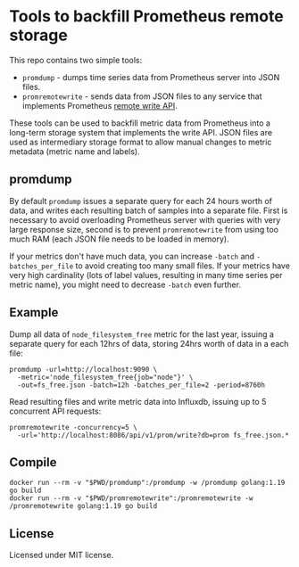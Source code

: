 # Tools to backfill Prometheus remote storage

This repo contains two simple tools:

* `promdump` - dumps time series data from Prometheus server into JSON files.
* `promremotewrite` - sends data from JSON files to any service that implements
  Prometheus [remote write API](https://prometheus.io/docs/operating/integrations/#remote-endpoints-and-storage).

These tools can be used to backfill metric data from Prometheus into a
long-term storage system that implements the write API. JSON files are used
as intermediary storage format to allow manual changes to metric metadata
(metric name and labels).

## promdump

By default `promdump` issues a separate query for each 24 hours worth of data,
and writes each resulting batch of samples into a separate file. First is
necessary to avoid overloading Prometheus server with queries with very large
response size, second is to prevent `promremotewrite` from using too much RAM
(each JSON file needs to be loaded in memory).

If your metrics don't have much data, you can increase `-batch` and
`-batches_per_file` to avoid creating too many small files. If your metrics
have very high cardinality (lots of label values, resulting in many time
series per metric name), you might need to decrease `-batch` even further.

## Example

Dump all data of `node_filesystem_free` metric for the last year, issuing a
separate query for each 12hrs of data, storing 24hrs worth of data in a each
file:

    promdump -url=http://localhost:9090 \
      -metric='node_filesystem_free{job="node"}' \
      -out=fs_free.json -batch=12h -batches_per_file=2 -period=8760h

Read resulting files and write metric data into Influxdb, issuing up to 5
concurrent API requests:

    promremotewrite -concurrency=5 \
      -url='http://localhost:8086/api/v1/prom/write?db=prom fs_free.json.*

## Compile

```
docker run --rm -v "$PWD/promdump":/promdump -w /promdump golang:1.19 go build
docker run --rm -v "$PWD/promremotewrite":/promremotewrite -w /promremotewrite golang:1.19 go build
```

## License

Licensed under MIT license.

